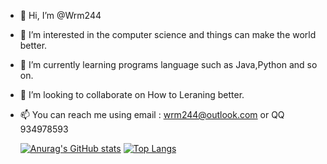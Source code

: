 - 👋 Hi, I’m @Wrm244
- 👀 I’m interested in the computer science and things can make the world better. 
- 🌱 I’m currently learning programs language such as Java,Python and so on.
- 💞️ I’m looking to collaborate on How to Leraning better.
- 📫 You can reach me using email : wrm244@outlook.com or QQ 934978593


  [![Anurag's GitHub stats](https://github-readme-stats.vercel.app/api?username=Wrm244&show_icons=true&theme=radical)](https://github.com/Wrm244/) [![Top Langs](https://github-readme-stats.vercel.app/api/top-langs/?username=Wrm244&layout=compact&theme=radical)](https://github.com/Wrm244/)
  
<!---
Wrm244/Wrm244 is a ✨ special ✨ repository because its `README.md` (this file) appears on your GitHub profile.
You can click the Preview link to take a look at your changes.
--->
